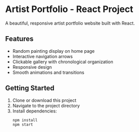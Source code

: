 # Artist Portfolio - React Project

A beautiful, responsive artist portfolio website built with React.

## Features

- Random painting display on home page
- Interactive navigation arrows
- Clickable gallery with chronological organization
- Responsive design
- Smooth animations and transitions

## Getting Started

1. Clone or download this project
2. Navigate to the project directory
3. Install dependencies:
   ```bash
   npm install
   npm start